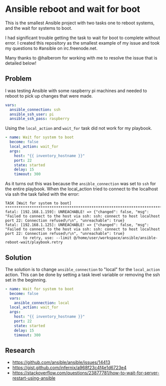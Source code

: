 # Ansible reboot and wait for boot

This is the smallest Ansible project with two tasks one to reboot systems, and
the wait for systems to boot.

I had significant trouble getting the task to wait for boot to complete without
error. I created this repository as the smallest example of my issue and took
my questions to #ansible on irc.freenode.net.

Many thanks to @halberom for working with me to resolve the issue that is
detailed below!

## Problem
I was testing Ansible with some raspberry pi machines and needed to reboot to
pick up changes that were made.

```yml
vars:
  ansible_connection: ssh
  ansible_ssh_user: pi
  ansible_ssh_pass: raspberry
```
Using the `local_action` and `wait_for` task did not work for my playbook.

```yml
- name: Wait for system to boot
  become: false
  local_action: wait_for
  args:
    host: "{{ inventory_hostname }}"
    port: 22
    state: started
    delay: 15
    timeout: 300
```

As it turns out this was because the `ansible_connection` was set to `ssh` for
the entire playbook. When the local_action tried to connect to the localhost
via ssh the task failed with the error:
```
TASK [Wait for system to boot] **************************************************************************
fatal: [192.168.1.159]: UNREACHABLE! => {"changed": false, "msg": "Failed to connect to the host via ssh: ssh: connect to host localhost port 22: Connection refused\r\n", "unreachable": true}
fatal: [192.168.1.125]: UNREACHABLE! => {"changed": false, "msg": "Failed to connect to the host via ssh: ssh: connect to host localhost port 22: Connection refused\r\n", "unreachable": true}
        to retry, use: --limit @/home/user/workspace/ansible/ansible-reboot-wait/playbook.retry
```

## Solution
The solution is to change `ansible_connection` to "local" for the `local_action`
action. This can be done by setting a task level variable or removing the
ssh set in the beginning.

```yml
- name: Wait for system to boot
  become: false
  vars:
    ansible_connection: local
  local_action: wait_for
  args:
    host: "{{ inventory_hostname }}"
    port: 22
    state: started
    delay: 15
    timeout: 300
```

## Research

* https://github.com/ansible/ansible/issues/14413
* https://gist.github.com/infernix/a968f23c4f4e1d6723e4
* https://stackoverflow.com/questions/23877781/how-to-wait-for-server-restart-using-ansible
